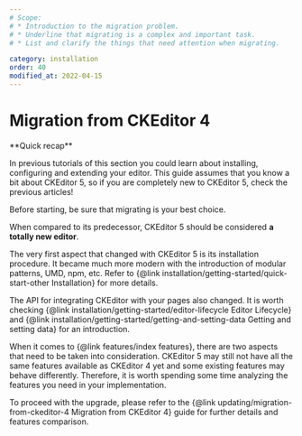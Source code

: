 ```yaml
---
# Scope:
# * Introduction to the migration problem.
# * Underline that migrating is a complex and important task.
# * List and clarify the things that need attention when migrating.

category: installation
order: 40
modified_at: 2022-04-15
---
```


# Migration from CKEditor 4

<info-box hint>
**Quick recap**

In previous tutorials of this section you could learn about installing, configuring and extending your editor. This guide assumes that you know a bit about CKEditor 5, so if you are completely new to CKEditor 5, check the previous articles!

Before starting, be sure that migrating is your best choice.
</info-box>

When compared to its predecessor, CKEditor 5 should be considered **a totally new editor**. 

The very first aspect that changed with CKEditor 5 is its installation procedure. It became much more modern with the introduction of modular patterns, UMD, npm, etc. Refer to {@link installation/getting-started/quick-start-other Installation} for more details.

The API for integrating CKEditor with your pages also changed. It is worth checking {@link installation/getting-started/editor-lifecycle Editor Lifecycle} and {@link installation/getting-started/getting-and-setting-data Getting and setting data} for an introduction.

When it comes to {@link features/index features}, there are two aspects that need to be taken into consideration. CKEditor 5 may still not have all the same features available as CKEditor 4 yet and some existing features may behave differently. Therefore, it is worth spending some time analyzing the features you need in your implementation.

To proceed with the upgrade, please refer to the {@link updating/migration-from-ckeditor-4 Migration from CKEditor 4} guide for further details and features comparison.
